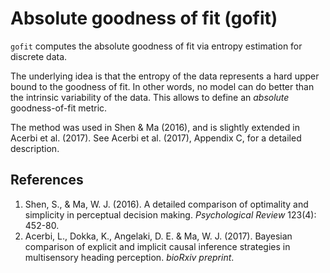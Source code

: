 # Absolute goodness of fit (gofit)

`gofit` computes the absolute goodness of fit via entropy estimation for discrete data.

The underlying idea is that the entropy of the data represents a hard upper bound to the goodness of fit. In other words, no model can do better than the intrinsic variability of the data. This allows to define an *absolute* goodness-of-fit metric.

The method was used in Shen & Ma (2016), and is slightly extended in Acerbi et al. (2017). See Acerbi et al. (2017), Appendix C, for a detailed description.

## References

1. Shen, S., & Ma, W. J. (2016). A detailed comparison of optimality and simplicity in perceptual decision making. *Psychological Review* 123(4): 452-80.
2. Acerbi, L., Dokka, K., Angelaki, D. E. & Ma, W. J. (2017). Bayesian comparison of explicit and implicit causal inference strategies in  multisensory heading perception. *bioRxiv preprint*.

